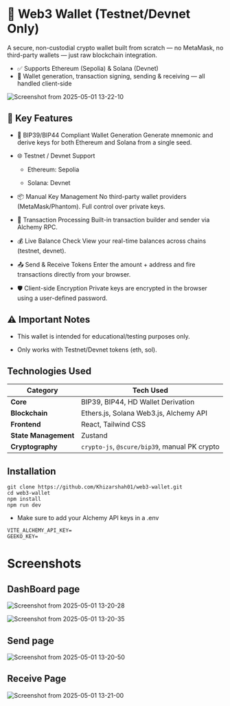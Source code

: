 # 🚀 Web3 Wallet (Testnet/Devnet Only)

A secure, non-custodial crypto wallet built from scratch — no MetaMask, no third-party wallets — just raw blockchain integration.

  * ✅ Supports Ethereum (Sepolia) & Solana (Devnet)
  * 🔐 Wallet generation, transaction signing, sending & receiving — all handled client-side

![Screenshot from 2025-05-01 13-22-10](https://github.com/user-attachments/assets/c69d278a-a59c-46d0-8f77-62acee94dea2)
## 🔑 Key Features

   * 🔐 BIP39/BIP44 Compliant Wallet Generation
    Generate mnemonic and derive keys for both Ethereum and Solana from a single seed.

  * 🌐 Testnet / Devnet Support

    - Ethereum: Sepolia

    - Solana: Devnet

  * 📦 Manual Key Management
    No third-party wallet providers (MetaMask/Phantom). Full control over private keys.

  * 🔄 Transaction Processing
    Built-in transaction builder and sender via Alchemy RPC.

  *  💰 Live Balance Check
    View your real-time balances across chains (testnet, devnet).

  * 📤 Send & Receive Tokens
    Enter the amount + address and fire transactions directly from your browser.

  *  🛡️ Client-side Encryption
    Private keys are encrypted in the browser using a user-defined password.

## ⚠️ Important Notes

  * This wallet is intended for educational/testing purposes only.

  * Only works with Testnet/Devnet tokens (eth, sol).

    
## Technologies Used 
| Category            | Tech Used                                     |
|---------------------|-----------------------------------------------|
| **Core**            | BIP39, BIP44, HD Wallet Derivation            |
| **Blockchain**      | Ethers.js, Solana Web3.js, Alchemy API        |
| **Frontend**        | React, Tailwind CSS                           |
| **State Management**| Zustand                                       |
| **Cryptography**    | `crypto-js`, `@scure/bip39`, manual PK crypto |

## Installation
```
git clone https://github.com/Khizarshah01/web3-wallet.git
cd web3-wallet
npm install
npm run dev
```
* Make sure to add your Alchemy API keys in a .env
```
VITE_ALCHEMY_API_KEY=
GEEKO_KEY=
```

# Screenshots

## DashBoard page

![Screenshot from 2025-05-01 13-20-28](https://github.com/user-attachments/assets/67101239-52f7-45ba-b043-2c2050b6e298)

![Screenshot from 2025-05-01 13-20-35](https://github.com/user-attachments/assets/de6b7060-7e62-47b4-b13d-056d0df093c9)

## Send page 
![Screenshot from 2025-05-01 13-20-50](https://github.com/user-attachments/assets/ad4b75cc-9e97-45b3-877e-1e3b74f1fe75)

## Receive Page
![Screenshot from 2025-05-01 13-21-00](https://github.com/user-attachments/assets/738a74c6-3132-4657-abda-4a8201e5ef63)




